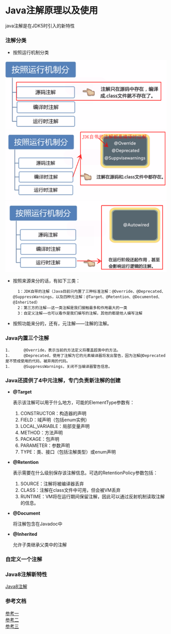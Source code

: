# Java注解原理以及使用

java注解是在JDK5时引入的新特性

### 注解分类
* 按照运行机制分类

![p1](https://github.com/shanyao19940801/BookeNote/blob/master/java/pictures/%E6%B3%A8%E8%A7%A3%E5%88%86%E7%B1%BB0.png)
![p1](https://github.com/shanyao19940801/BookeNote/blob/master/java/pictures/%E6%B3%A8%E8%A7%A3%E5%88%86%E7%B1%BB.png)
![p1](https://github.com/shanyao19940801/BookeNote/blob/master/java/pictures/%E6%B3%A8%E8%A7%A3%E5%88%86%E7%B1%BB2.png)

* 按照来源来分的话，有如下三类：

		1：JDK自带的注解（Java目前只内置了三种标准注解：@Override、@Deprecated、@SuppressWarnings，以及四种元注解：@Target、@Retention、@Documented、@Inherited）
		2：第三方的注解——这一类注解是我们接触最多和作用最大的一类
		3：自定义注解——也可以看作是我们编写的注解，其他的都是他人编写注解

 

* 按照功能来分的，还有，元注解——注解的注解。


### Java内置三个注解

	1.      @Override，表示当前的方法定义将覆盖超类中的方法。
	1.      @Deprecated，使用了注解为它的元素编译器将发出警告，因为注解@Deprecated是不赞成使用的代码，被弃用的代码。
	1.      @SuppressWarnings，关闭不当编译器警告信息。


### Java还提供了4中元注解，专门负责新注解的创建

* **@Target**

	表示该注解可以用于什么地方，可能的ElementType参数有：
	
	1. 	CONSTRUCTOR：构造器的声明
	1. 	FIELD：域声明（包括enum实例）
	1. 	LOCAL_VARIABLE：局部变量声明
	1. 	METHOD：方法声明
	1. 	PACKAGE：包声明
	1. 	PARAMETER：参数声明
	1. 	TYPE：类、接口（包括注解类型）或enum声明
* **@Retention**

	表示需要在什么级别保存该注解信息。可选的RetentionPolicy参数包括：

	1. SOURCE：注解将被编译器丢弃
	1. CLASS：注解在class文件中可用，但会被VM丢弃
	1. RUNTIME：VM将在运行期间保留注解，因此可以通过反射机制读取注解的信息。


* **@Document**

	将注解包含在Javadoc中

* **@Inherited**

	允许子类继承父类中的注解

### 自定义一个注解


### Java8注解新特性
[Java8注解](http://ifeve.com/java-annotations-tutorial/)

### 参考文档

[参考一](https://www.cnblogs.com/Qian123/p/5256084.html#_label0)<br>
[参考二](http://www.cnblogs.com/huajiezh/p/5263849.html)<br>
[参考三](https://blog.csdn.net/javazejian/article/details/71860633#%E7%90%86%E8%A7%A3java%E6%B3%A8%E8%A7%A3)
